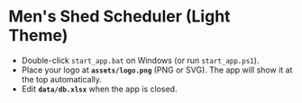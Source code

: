 # Men's Shed Scheduler (Light Theme)

- Double-click `start_app.bat` on Windows (or run `start_app.ps1`).
- Place your logo at **`assets/logo.png`** (PNG or SVG). The app will show it at the top automatically.
- Edit **`data/db.xlsx`** when the app is closed.
